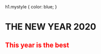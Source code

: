 <!DOCTRYPE html>
<html>
  <!--
# Coding-Practice
Coding practice
-->
<head>
  h1.mystyle { color: blue; }
  </head>
  <body>
<h1 class="mystyle">THE NEW YEAR 2020</h1>
    <h2 style="color: red;"> This year is the best</h2>
  </body>
  
</html>
